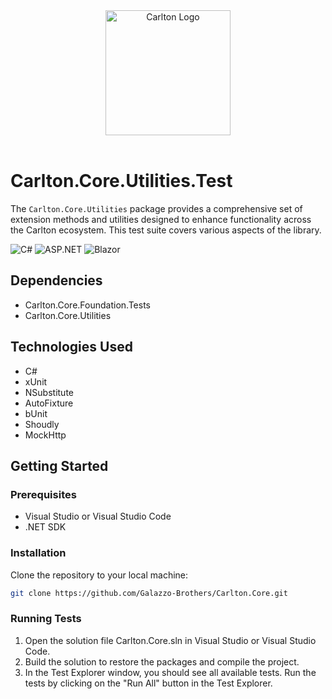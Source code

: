 <div align="center">
    <img src="../../images/CarltonLogo.png" alt="Carlton Logo" width="200" />
</div>
</br>

# Carlton.Core.Utilities.Test 

The `Carlton.Core.Utilities` package provides a comprehensive set of extension methods and utilities designed to enhance functionality across the Carlton ecosystem. This test suite covers various aspects of the library.

![C#](https://img.shields.io/badge/language-C%23-blue)
![ASP.NET](https://img.shields.io/badge/ASP.NET-blue)
![Blazor](https://img.shields.io/badge/Blazor-blue)

## Dependencies

* Carlton.Core.Foundation.Tests
* Carlton.Core.Utilities

## Technologies Used

* C#
* xUnit
* NSubstitute
* AutoFixture
* bUnit
* Shoudly
* MockHttp

## Getting Started

### Prerequisites

* Visual Studio or Visual Studio Code
* .NET SDK

### Installation

Clone the repository to your local machine:

```bash
git clone https://github.com/Galazzo-Brothers/Carlton.Core.git
```

### Running Tests
1. Open the solution file Carlton.Core.sln in Visual Studio or Visual Studio Code.
2. Build the solution to restore the packages and compile the project.
3. In the Test Explorer window, you should see all available tests.
Run the tests by clicking on the "Run All" button in the Test Explorer.
